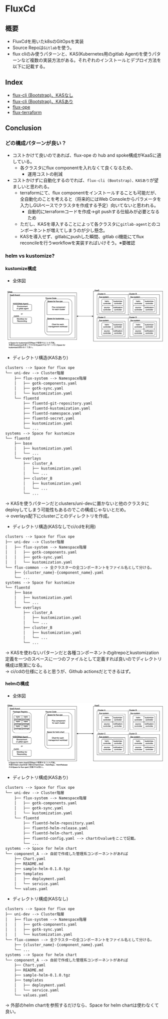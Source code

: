 # FluxCd

## 概要
- FluxCdを用いたk8sのGitOpsを実装
- Source Repoは`Gitlab`を使う。
- flux cliのみ使うパターンと、KAS(Kubernetes用のgitlab Agent)を使うパターンなど複数の実装方法がある。それぞれのインストールとデプロイ方法を以下に記載する。

## Index
- [flux-cli (Bootstrap)、KASなし](./flux-cli-no-kas.md)
- [flux-cli (Bootstrap)、KASあり](./flux-cli-kas.md)
- [flux-ope](./flux-ope.md)
- [flux-terraform](./flux-terraform.md)

## Conclusion

### どの構成パターンが良い？
- コストかけて良いのであれば、flux-ope の hub and spoke構成がKaaSに適している。
  - 各クラスタにflux componentを入れなくて良くなるため、
    - 運用コストの削減
- コストかけずに自動化するのでれば、`flux-cli (Bootstrap)、KASあり`が望ましいと思われる。
  - terraformにて、flux componentをインストールすることも可能だが、全自動化のことを考えると（将来的にはWeb Consoleからパラメータを入力しGUIベースでクラスタを作成する予定）向いてないと思われる。
    - 自動的にterraformコードを作成->git pushする仕組みが必要となるため
  - ただし、KASを導入することによって各クラスタに`gitlab-agent`とのコンポーネントが増えてしまうのが少し懸念。
  - KASを導入せず、gitlabにpushした瞬間、gitlab ci機能にてflux reconcileを行うworkflowを実装すればいけそう。※要確認

### helm vs kustomize?
#### kustomize構成
- 全体図

![kustomize](./img/gitlab-flux-kustomize.drawio.svg)

- ディレクトリ構造(KASあり)
```
clusters --> Space for flux ope
└── uni-dev --> Cluster階層
    ├── flux-system --> Namespace階層
    │   ├── gotk-components.yaml
    │   ├── gotk-sync.yaml
    │   └── kustomization.yaml
    └── fluentd
        ├── fluentd-git-repository.yaml
        ├── fluentd-kustomization.yaml
        ├── fluentd-namespace.yaml
        ├── fluentd-secret.yaml
        ├── kustomization.yaml
        └── ...
systems --> Space for kustomize
└── fluentd
    ├── base
    │   ├── kustomization.yaml   
    │   └── ...
    └── overlays
        ├── cluster_A
        │   ├── kustomization.yaml
        │   └── ...
        ├── cluster_B
        │   ├── kustomization.yaml
        │   └── ...
        └── ...
```
-> KASを使うパターンだとclusters/uni-devに置かないと他のクラスタにdeployしてしまう可能性もあるのでこの構成じゃないとだめ。</br>
-> overlays配下にclusterごとのディレクトリを作成。

- ディレクトリ構造(KASなしでci/cdを利用)
```
clusters --> Space for flux ope
├── uni-dev --> Cluster階層
│   ├── flux-system --> Namespace階層
│   │   ├── gotk-components.yaml
│   │   ├── gotk-sync.yaml
│   │   └── kustomization.yaml
└── flux-common --> 全クラスターの全コンポーネントをファイル名として分ける。
    ├── {cluster_name}-{component_name}.yaml
    └── ...
systems --> Space for kustomize
└── fluentd
    ├── base
    │   ├── kustomization.yaml   
    │   └── ...
    └── overlays
        ├── cluster_A
        │   ├── kustomization.yaml
        │   └── ...
        ├── cluster_B
        │   ├── kustomization.yaml
        │   └── ...
        └── ...
```
-> KASを使わないパターンだと各種コンポーネントのgitrepoとkustomization定義を一つのスペースに一つのファイルとして定義すれば良いのでディレクトリ構成は簡潔になる。</br>
-> ci/cdの仕様にとると思うが、Github actionsだとできるはず。

#### helmの構成
- 全体図

![helm](./img/gitlab-flux-helm.drawio.svg)

- ディレクトリ構成(KASあり)
```
clusters --> Space for flux ope
└── uni-dev --> Cluster階層
    ├── flux-system --> Namespace階層
    │   ├── gotk-components.yaml
    │   ├── gotk-sync.yaml
    │   └── kustomization.yaml
    └── fluentd
        ├── fluentd-helm-repository.yaml
        ├── fluentd-helm-release.yaml
        ├── fluentd-helm-chart.yaml
        ├── fluentd-config.yaml --> chartのvalueをここで記載。
        └── ...
systems --> Space for helm chart
└── component_A --> 自前で作成した管理系コンポーネントがあれば
    ├── Chart.yaml
    ├── README.md
    ├── sample-helm-0.1.0.tgz
    ├── templates
    │   ├── deployment.yaml
    │   └── service.yaml
    └── values.yaml
```

- ディレクトリ構成(KASなし)
```
clusters --> Space for flux ope
├── uni-dev --> Cluster階層
│   ├── flux-system --> Namespace階層
│   │   ├── gotk-components.yaml
│   │   ├── gotk-sync.yaml
│   │   └── kustomization.yaml
└── flux-common --> 全クラスターの全コンポーネントをファイル名として分ける。
    ├── {cluster_name}-{component_name}.yaml
    └── ...
systems --> Space for helm chart
└── component_A --> 自前で作成した管理系コンポーネントがあれば
    ├── Chart.yaml
    ├── README.md
    ├── sample-helm-0.1.0.tgz
    ├── templates
    │   ├── deployment.yaml
    │   └── service.yaml
    └── values.yaml
```

-> 外部のhelm chartを参照するだけなら、Space for helm chartは使わなくて良い。